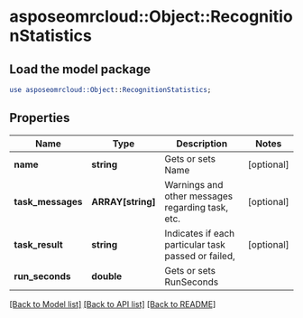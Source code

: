 # asposeomrcloud::Object::RecognitionStatistics

## Load the model package
```perl
use asposeomrcloud::Object::RecognitionStatistics;
```

## Properties
Name | Type | Description | Notes
------------ | ------------- | ------------- | -------------
**name** | **string** | Gets or sets Name | [optional] 
**task_messages** | **ARRAY[string]** | Warnings and other messages regarding task, etc. | [optional] 
**task_result** | **string** | Indicates if each particular task passed or failed, | [optional] 
**run_seconds** | **double** | Gets or sets RunSeconds | 

[[Back to Model list]](../README.md#documentation-for-models) [[Back to API list]](../README.md#documentation-for-api-endpoints) [[Back to README]](../README.md)



